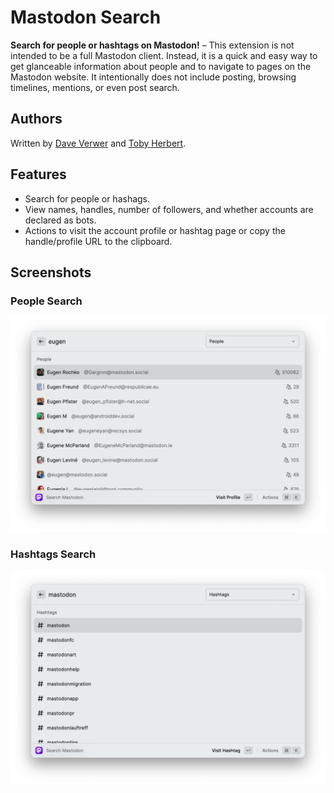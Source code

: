 # Mastodon Search

**Search for people or hashtags on Mastodon!** – This extension is not intended to be a full Mastodon client. Instead, it is a quick and easy way to get glanceable information about people and to navigate to pages on the Mastodon website. It intentionally does not include posting, browsing timelines, mentions, or even post search.

## Authors

Written by [Dave Verwer](https://daveverwer.com) and [Toby Herbert](https://tobyherbert.co.uk).

## Features

* Search for people or hashags.
* View names, handles, number of followers, and whether accounts are declared as bots.
* Actions to visit the account profile or hashtag page or copy the handle/profile URL to the clipboard.

## Screenshots

### People Search

<picture>
  <source srcset="https://github.com/daveverwer/MastodonSearch-Raycast/blob/main/.readme-images/account-search~dark.png?raw=true" media="(prefers-color-scheme: dark)">
  <img src="https://github.com/daveverwer/MastodonSearch-Raycast/blob/main/.readme-images/account-search~light.png?raw=true" alt="Account search results displayed by the extension">
</picture>

### Hashtags Search

<picture>
  <source srcset="https://github.com/daveverwer/MastodonSearch-Raycast/blob/main/.readme-images/hashtag-search~dark.png?raw=true" media="(prefers-color-scheme: dark)">
  <img src="https://github.com/daveverwer/MastodonSearch-Raycast/blob/main/.readme-images/hashtag-search~light.png?raw=true" alt="Hashtag search results displayed by the extension">
</picture>
